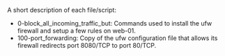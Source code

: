 A short description of each file/script:
+ 0-block_all_incoming_traffic_but: Commands used to install the ufw firewall and setup a few rules on web-01.
+ 100-port_forwarding: Copy of the ufw configuration file that allows its firewall redirects port 8080/TCP to port 80/TCP.
